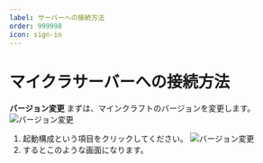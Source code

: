 ```yaml
---
label: サーバーへの接続方法
order: 999998
icon: sign-in
---
```


# マイクラサーバーへの接続方法

**バージョン変更**
まずは、マインクラフトのバージョンを変更します。
![バージョン変更](image/１.PNG)
1. 起動構成という項目をクリックしてください。
![バージョン変更](image/２.PNG)
2. するとこのような画面になります。
